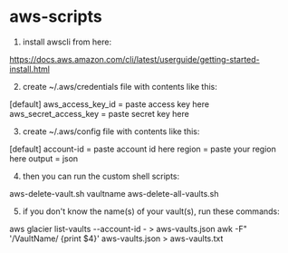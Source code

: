 # aws-scripts
1) install awscli from here:

https://docs.aws.amazon.com/cli/latest/userguide/getting-started-install.html

2) create ~/.aws/credentials file with contents like this:

[default]
aws_access_key_id = paste access key here
aws_secret_access_key = paste secret key here

3) create ~/.aws/config file with contents like this:

[default]
account-id = paste account id here
region = paste your region here
output = json

4) then you can run the custom shell scripts:

aws-delete-vault.sh vaultname
aws-delete-all-vaults.sh

5) if you don't know the name(s) of your vault(s), run these commands:

aws glacier list-vaults --account-id - > aws-vaults.json
awk -F\" '/VaultName/ {print $4}' aws-vaults.json  > aws-vaults.txt
